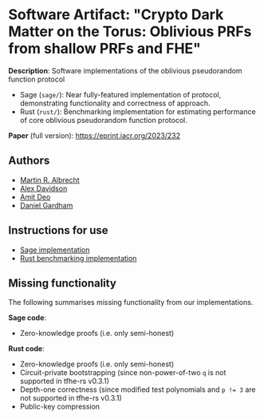 # Software Artifact: "Crypto Dark Matter on the Torus: Oblivious PRFs from shallow PRFs and FHE"

**Description**: Software implementations of the oblivious pseudorandom function protocol

- Sage (`sage/`): Near fully-featured implementation of protocol, demonstrating functionality and correctness of approach.
- Rust (`rust/`): Benchmarking implementation for estimating performance of core oblivious pseudorandom function protocol.

**Paper** (full version): <https://eprint.iacr.org/2023/232>

## Authors

- [Martin R. Albrecht](https://malb.io)
- [Alex Davidson](https://alxdavids.xyz)
- [Amit Deo](https://scholar.google.com/citations?user=TPREbisAAAAJ&hl=en)
- [Daniel Gardham](https://www.surrey.ac.uk/people/daniel-gardham)

## Instructions for use

- [Sage implementation](sage/README.md)
- [Rust benchmarking implementation](rust/README.md)

## Missing functionality

The following summarises missing functionality from our implementations.

**Sage code**:
- Zero-knowledge proofs (i.e. only semi-honest)

**Rust code**:
- Zero-knowledge proofs (i.e. only semi-honest)
- Circuit-private bootstrapping (since non-power-of-two `q` is not supported in tfhe-rs v0.3.1)
- Depth-one correctness (since modified test polynomials and `p != 3` are not supported in tfhe-rs v0.3.1)
- Public-key compression
